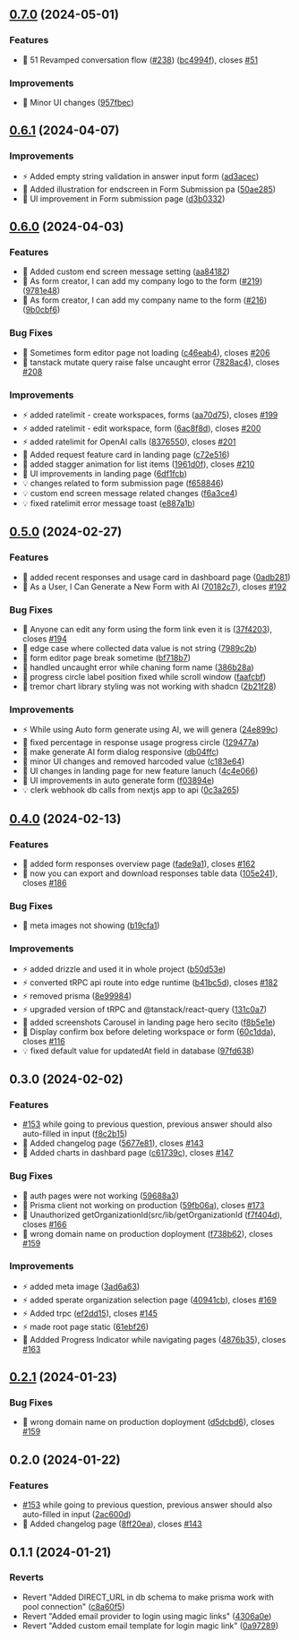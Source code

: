 ## [0.7.0](https://github.com/growupanand/ConvoForm/compare/0.6.1...0.7.0) (2024-05-01)

### Features

- 🚀 51 Revamped conversation flow
  ([#238](https://github.com/growupanand/ConvoForm/issues/238))
  ([bc4994f](https://github.com/growupanand/ConvoForm/commit/bc4994fc745c9a89ad65a76acebe71e60c5505d8)),
  closes [#51](https://github.com/growupanand/ConvoForm/issues/51)

### Improvements

- 💄 Minor UI changes
  ([957fbec](https://github.com/growupanand/ConvoForm/commit/957fbecf2b8cc3885a031876e83415b392ee0793))

## [0.6.1](https://github.com/growupanand/ConvoForm/compare/0.6.0...0.6.1) (2024-04-07)

### Improvements

- ⚡️ Added empty string validation in answer input form
  ([ad3acec](https://github.com/growupanand/ConvoForm/commit/ad3acec7e27b6d61f550a651cb6e97efcfd745fb))
- 💄 Added illustration for endscreen in Form Submission pa
  ([50ae285](https://github.com/growupanand/ConvoForm/commit/50ae285d1b7704ed7ebcf6c95fc380bfdcf1625b))
- 💄 UI improvement in Form submission page
  ([d3b0332](https://github.com/growupanand/ConvoForm/commit/d3b033251f374170b044c3f159547284db8e7a91))

## [0.6.0](https://github.com/growupanand/ConvoForm/compare/0.5.0...0.6.0) (2024-04-03)

### Features

- 🚀 Added custom end screen message setting
  ([aa84182](https://github.com/growupanand/ConvoForm/commit/aa841829a19a3af2380f0dd5269cfae28774d816))
- 🚀 As form creator, I can add my company logo to the form
  ([#219](https://github.com/growupanand/ConvoForm/issues/219))
  ([9781e48](https://github.com/growupanand/ConvoForm/commit/9781e485be1f0805503060f909b7fabe817fd9be))
- 🚀 As form creator, I can add my company name to the form
  ([#216](https://github.com/growupanand/ConvoForm/issues/216))
  ([9b0cbf6](https://github.com/growupanand/ConvoForm/commit/9b0cbf6e0079de7872f51700925d86a4eea71212))

### Bug Fixes

- 🐛 Sometimes form editor page not loading
  ([c46eab4](https://github.com/growupanand/ConvoForm/commit/c46eab40a7283d25764078785f857ec2fa6f9be6)),
  closes [#206](https://github.com/growupanand/ConvoForm/issues/206)
- 🐛 tanstack mutate query raise false uncaught error
  ([7828ac4](https://github.com/growupanand/ConvoForm/commit/7828ac49b86724516eb0c2ab8f8b684312a01444)),
  closes [#208](https://github.com/growupanand/ConvoForm/issues/208)

### Improvements

- ⚡️ added ratelimit - create workspaces, forms
  ([aa70d75](https://github.com/growupanand/ConvoForm/commit/aa70d75ef06cd5ce637fd512a08a7dcb870e806b)),
  closes [#199](https://github.com/growupanand/ConvoForm/issues/199)
- ⚡️ added ratelimit - edit workspace, form
  ([6ac8f8d](https://github.com/growupanand/ConvoForm/commit/6ac8f8d48f39f703f5ec20d6efec79c00fa02d50)),
  closes [#200](https://github.com/growupanand/ConvoForm/issues/200)
- ⚡️ added ratelimit for OpenAI calls
  ([8376550](https://github.com/growupanand/ConvoForm/commit/8376550caae63620f5db51f7cf71e2e92e68c91d)),
  closes [#201](https://github.com/growupanand/ConvoForm/issues/201)
- 💄 Added request feature card in landing page
  ([c72e516](https://github.com/growupanand/ConvoForm/commit/c72e51680e3f7e399f08ad5490b1b7c2d9b5c0b0))
- 💄 added stagger animation for list items
  ([1961d0f](https://github.com/growupanand/ConvoForm/commit/1961d0f6256399573887575a1aee8d3b6d9ce37c)),
  closes [#210](https://github.com/growupanand/ConvoForm/issues/210)
- 💄 UI improvements in landing page
  ([6df1fcb](https://github.com/growupanand/ConvoForm/commit/6df1fcbaaff49660b408daa7dd4598a4a65c4756))
- 💡 changes related to form submission page
  ([f658846](https://github.com/growupanand/ConvoForm/commit/f6588465ab4155393b83253074d183a179d411b1))
- 💡 custom end screen message related changes
  ([f6a3ce4](https://github.com/growupanand/ConvoForm/commit/f6a3ce4c014fe036db034c9cd4e3e0d87149644a))
- 💡 fixed ratelimit error message toast
  ([e887a1b](https://github.com/growupanand/ConvoForm/commit/e887a1b57d10a0338308a46b9dfa8a6351735e8f))

## [0.5.0](https://github.com/growupanand/ConvoForm/compare/0.4.0...0.5.0) (2024-02-27)

### Features

- 🚀 added recent responses and usage card in dashboard page
  ([0adb281](https://github.com/growupanand/ConvoForm/commit/0adb28109b3255dbadec52b74638b1ef6227a5b4))
- 🚀 As a User, I Can Generate a New Form with AI
  ([70182c7](https://github.com/growupanand/ConvoForm/commit/70182c7241ad46b825785ee84d26d5bb4e1d15c2)),
  closes [#192](https://github.com/growupanand/ConvoForm/issues/192)

### Bug Fixes

- 🐛 Anyone can edit any form using the form link even it is
  ([37f4203](https://github.com/growupanand/ConvoForm/commit/37f42033e35269bcc6137a88e71c9e4def43561d)),
  closes [#194](https://github.com/growupanand/ConvoForm/issues/194)
- 🐛 edge case where collected data value is not string
  ([7989c2b](https://github.com/growupanand/ConvoForm/commit/7989c2bfca42ee72f36f9f29776a37ad7a370a3e))
- 🐛 form editor page break sometime
  ([bf718b7](https://github.com/growupanand/ConvoForm/commit/bf718b7a2a20cd6c1009064486d7d2f01b64992a))
- 🐛 handled uncaught error while chaning form name
  ([386b28a](https://github.com/growupanand/ConvoForm/commit/386b28ac3a6afbb41ab332de13e5ec30c206fdd1))
- 🐛 progress circle label position fixed while scroll window
  ([faafcbf](https://github.com/growupanand/ConvoForm/commit/faafcbf18dc6341071f6e14e819f6ebc7d8ca13f))
- 🐛 tremor chart library styling was not working with shadcn
  ([2b21f28](https://github.com/growupanand/ConvoForm/commit/2b21f280a0a5a19853571a5a6518955227424809))

### Improvements

- ⚡️ While using Auto form generate using AI, we will genera
  ([24e899c](https://github.com/growupanand/ConvoForm/commit/24e899c0bc66518605e35108c984d10c5cf1dde1))
- 💄 fixed percentage in response usage progress circle
  ([129477a](https://github.com/growupanand/ConvoForm/commit/129477a004b74165e5429cbb097899d37a27cd02))
- 💄 make generate AI form dialog responsive
  ([db04ffc](https://github.com/growupanand/ConvoForm/commit/db04ffcefdc9729e7b01ea7080aef38518b8a8b2))
- 💄 minor UI changes and removed harcoded value
  ([c183e64](https://github.com/growupanand/ConvoForm/commit/c183e64ad11dbec679d1a1f5ada3bc87aee2aad1))
- 💄 UI changes in landing page for new feature lanuch
  ([4c4e066](https://github.com/growupanand/ConvoForm/commit/4c4e066267cc0f613d794df7ab59fe81abc35024))
- 💄 UI improvements in auto generate form
  ([f03894e](https://github.com/growupanand/ConvoForm/commit/f03894e7c0ea5901fd2f55ee651f47d18e9d28b7))
- 💡 clerk webhook db calls from nextjs app to api
  ([0c3a265](https://github.com/growupanand/ConvoForm/commit/0c3a265ea7ee6bc92131f58a545c2245a560d1ad))

## [0.4.0](https://github.com/growupanand/ConvoForm/compare/0.3.0...0.4.0) (2024-02-13)

### Features

- 🚀 added form responses overview page
  ([fade9a1](https://github.com/growupanand/ConvoForm/commit/fade9a1539031afc9ed879be7c2c9c045c1d9da6)),
  closes [#162](https://github.com/growupanand/ConvoForm/issues/162)
- 🚀 now you can export and download responses table data
  ([105e241](https://github.com/growupanand/ConvoForm/commit/105e24103017b52339bba2894cbf93cdb0590e49)),
  closes [#186](https://github.com/growupanand/ConvoForm/issues/186)

### Bug Fixes

- 🐛 meta images not showing
  ([b19cfa1](https://github.com/growupanand/ConvoForm/commit/b19cfa19e70d8cd10d01462ec3e4cda7e482da8e))

### Improvements

- ⚡️ added drizzle and used it in whole project
  ([b50d53e](https://github.com/growupanand/ConvoForm/commit/b50d53ed080300652dd086353ab2aec415a72dfe))
- ⚡️ converted tRPC api route into edge runtime
  ([b41bc5d](https://github.com/growupanand/ConvoForm/commit/b41bc5d23d012681108de17aa172c4e58ef38886)),
  closes [#182](https://github.com/growupanand/ConvoForm/issues/182)
- ⚡️ removed prisma
  ([8e99984](https://github.com/growupanand/ConvoForm/commit/8e9998450faeb745b713d707e16327c24e13f14c))
- ⚡️ upgraded version of tRPC and @tanstack/react-query
  ([131c0a7](https://github.com/growupanand/ConvoForm/commit/131c0a7d7c9448da06906c7560488d47317a549d))
- 💄 added screenshots Carousel in landing page hero secito
  ([f8b5e1e](https://github.com/growupanand/ConvoForm/commit/f8b5e1ee6431644cd9c9bcf7430a4563ab67fbb8))
- 💄 Display confirm box before deleting workspace or form
  ([60c1dda](https://github.com/growupanand/ConvoForm/commit/60c1dda58a26d084ff7de7c8e811495e6a809e6f)),
  closes [#116](https://github.com/growupanand/ConvoForm/issues/116)
- 💡 fixed default value for updatedAt field in database
  ([97fd638](https://github.com/growupanand/ConvoForm/commit/97fd638d58a0b8f7abb46e6c5b388ae3460c7c73))

## 0.3.0 (2024-02-02)

### Features

- [#153](https://github.com/growupanand/ConvoForm/issues/153) while going to
  previous question, previous answer should also auto-filled in input
  ([f8c2b15](https://github.com/growupanand/ConvoForm/commit/f8c2b15bb54867c890e45658dec1f76b8cbea04e))
- 🚀 Added changelog page
  ([5677e81](https://github.com/growupanand/ConvoForm/commit/5677e81398afe79da99384e08c2ce8f378e47e6d)),
  closes [#143](https://github.com/growupanand/ConvoForm/issues/143)
- 🚀 Added charts in dashbard page
  ([c61739c](https://github.com/growupanand/ConvoForm/commit/c61739c30bab0d660fa60759bf74294a946480e0)),
  closes [#147](https://github.com/growupanand/ConvoForm/issues/147)

### Bug Fixes

- 🐛 auth pages were not working
  ([59688a3](https://github.com/growupanand/ConvoForm/commit/59688a3e2b8ea0e4b03acf453937519293e1f2bf))
- 🐛 Prisma client not working on production
  ([59fb06a](https://github.com/growupanand/ConvoForm/commit/59fb06a98b43cf908adaf6e242142404a7ec140b)),
  closes [#173](https://github.com/growupanand/ConvoForm/issues/173)
- 🐛 Unauthorized getOrganizationId(src/lib/getOrganizationId
  ([f7f404d](https://github.com/growupanand/ConvoForm/commit/f7f404d00ee0211c17c6c2959850193d8b77ac40)),
  closes [#166](https://github.com/growupanand/ConvoForm/issues/166)
- 🐛 wrong domain name on production doployment
  ([f738b62](https://github.com/growupanand/ConvoForm/commit/f738b6220b36f775a7a187322d75cb84305b9fa0)),
  closes [#159](https://github.com/growupanand/ConvoForm/issues/159)

### Improvements

- ⚡️ added meta image
  ([3ad6a63](https://github.com/growupanand/ConvoForm/commit/3ad6a63bfb0fddc050081a7e43320c02b6393ef8))
- ⚡️ added sperate organization selection page
  ([40941cb](https://github.com/growupanand/ConvoForm/commit/40941cb99281e39b4e150b9ca9e4cec3c05bdd53)),
  closes [#169](https://github.com/growupanand/ConvoForm/issues/169)
- ⚡️ Added trpc
  ([ef2dd15](https://github.com/growupanand/ConvoForm/commit/ef2dd156c37407a106e6b44c578c6b9856eec864)),
  closes [#145](https://github.com/growupanand/ConvoForm/issues/145)
- ⚡️ made root page static
  ([61ebf26](https://github.com/growupanand/ConvoForm/commit/61ebf265cc4ce791c79862214a95ca99eb1be009))
- 💄 Addded Progress Indicator while navigating pages
  ([4876b35](https://github.com/growupanand/ConvoForm/commit/4876b35914f4839039de36c36f908b13863ad3c8)),
  closes [#163](https://github.com/growupanand/ConvoForm/issues/163)

## [0.2.1](https://github.com/growupanand/ConvoForm/compare/0.2.0...0.2.1) (2024-01-23)

### Bug Fixes

- 🐛 wrong domain name on production doployment
  ([d5dcbd6](https://github.com/growupanand/ConvoForm/commit/d5dcbd687b0a242d9ece628b00ba5de7952f7c0a)),
  closes [#159](https://github.com/growupanand/ConvoForm/issues/159)

## 0.2.0 (2024-01-22)

### Features

- [#153](https://github.com/growupanand/ConvoForm/issues/153) while going to
  previous question, previous answer should also auto-filled in input
  ([2ac600d](https://github.com/growupanand/ConvoForm/commit/2ac600d7cab948b2a59050f5ffdb752e271f8d82))
- 🚀 Added changelog page
  ([8ff20ea](https://github.com/growupanand/ConvoForm/commit/8ff20ea58bf1b829553244d1b5fb2298e4d9fb55)),
  closes [#143](https://github.com/growupanand/ConvoForm/issues/143)

## 0.1.1 (2024-01-21)

### Reverts

- Revert "Added DIRECT_URL in db schema to make prisma work with pool
  connection"
  ([c8a60f5](https://github.com/growupanand/ConvoForm/commit/c8a60f5e57e3ff4767c4dee8ede2fa77f0b7837e))
- Revert "Added email provider to login using magic links"
  ([4306a0e](https://github.com/growupanand/ConvoForm/commit/4306a0ed3df74c8188343e2ce6db9c44445d44cd))
- Revert "Added custom email template for login magic link"
  ([0a97289](https://github.com/growupanand/ConvoForm/commit/0a972892716f47982356d4d07df71228c73bc654))
